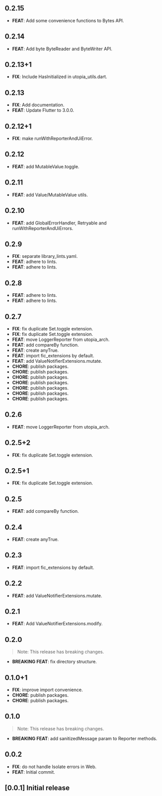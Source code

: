 ## 0.2.15

 - **FEAT**: Add some convenience functions to Bytes API.

## 0.2.14

 - **FEAT**: Add byte ByteReader and ByteWriter API.

## 0.2.13+1

 - **FIX**: Include HasInitialized in utopia_utils.dart.

## 0.2.13

 - **FIX**: Add documentation.
 - **FEAT**: Update Flutter to 3.0.0.

## 0.2.12+1

 - **FIX**: make runWithReporterAndUiError.

## 0.2.12

 - **FEAT**: add MutableValue.toggle.

## 0.2.11

 - **FEAT**: add Value/MutableValue utils.

## 0.2.10

 - **FEAT**: add GlobalErrorHandler, Retryable and runWithReporterAndUiErrors.

## 0.2.9

 - **FIX**: separate library_lints.yaml.
 - **FEAT**: adhere to lints.
 - **FEAT**: adhere to lints.

## 0.2.8

 - **FEAT**: adhere to lints.
 - **FEAT**: adhere to lints.

## 0.2.7

 - **FIX**: fix duplicate Set.toggle extension.
 - **FIX**: fix duplicate Set.toggle extension.
 - **FEAT**: move LoggerReporter from utopia_arch.
 - **FEAT**: add compareBy function.
 - **FEAT**: create anyTrue.
 - **FEAT**: import fic_extensions by default.
 - **FEAT**: add ValueNotifierExtensions.mutate.
 - **CHORE**: publish packages.
 - **CHORE**: publish packages.
 - **CHORE**: publish packages.
 - **CHORE**: publish packages.
 - **CHORE**: publish packages.
 - **CHORE**: publish packages.
 - **CHORE**: publish packages.

## 0.2.6

 - **FEAT**: move LoggerReporter from utopia_arch.

## 0.2.5+2

 - **FIX**: fix duplicate Set.toggle extension.

## 0.2.5+1

 - **FIX**: fix duplicate Set.toggle extension.

## 0.2.5

 - **FEAT**: add compareBy function.

## 0.2.4

 - **FEAT**: create anyTrue.

## 0.2.3

 - **FEAT**: import fic_extensions by default.

## 0.2.2

 - **FEAT**: add ValueNotifierExtensions.mutate.

## 0.2.1

 - **FEAT**: Add ValueNotifierExtensions.modify.

## 0.2.0

> Note: This release has breaking changes.

 - **BREAKING** **FEAT**: fix directory structure.

## 0.1.0+1

 - **FIX**: improve import convenience.
 - **CHORE**: publish packages.
 - **CHORE**: publish packages.

## 0.1.0

> Note: This release has breaking changes.

 - **BREAKING** **FEAT**: add sanitizedMessage param to Reporter methods.

## 0.0.2

 - **FIX**: do not handle Isolate errors in Web.
 - **FEAT**: Initial commit.

## [0.0.1] Initial release